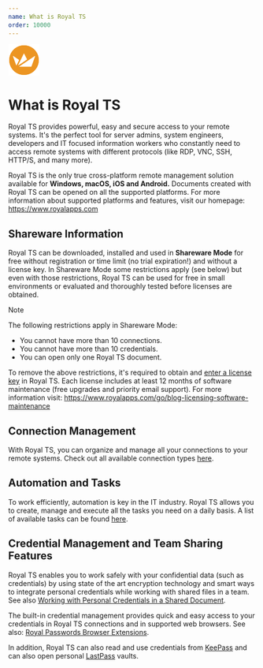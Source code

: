 ```yaml
---
name: What is Royal TS
order: 10000
---
```


![](/r2021/images/RoyalTS/Application/SVG_ApplicationIcon_32.svg#img_floatright#img_large)
# What is Royal TS
Royal TS provides powerful, easy and secure access to your remote systems. It's the perfect tool for server admins, system engineers, developers and IT focused information workers who constantly need to access remote systems with different protocols (like RDP, VNC, SSH, HTTP/S, and many more).

Royal TS is the only true cross-platform remote management solution available for **Windows, macOS, iOS and Android.** Documents created with Royal TS can be opened on all the supported platforms. For more information about supported platforms and features, visit our homepage: https://www.royalapps.com

## Shareware Information
Royal TS can be downloaded, installed and used in **Shareware Mode** for free without registration or time limit (no trial expiration!) and without a license key. In Shareware Mode some restrictions apply (see below) but even with those restrictions, Royal TS can be used for free in small environments or evaluated and thoroughly tested before licenses are obtained.

> [!NOTE]
> The following restrictions apply in Shareware Mode:
> - You cannot have more than 10 connections.
> - You cannot have more than 10 credentials.
> - You can open only one Royal TS document. 

To remove the above restrictions, it's required to obtain and [enter a license key](xref:royalts_reference_options#license) in Royal TS. Each license includes at least 12 months of software maintenance (free upgrades and priority email support). For more information visit: https://www.royalapps.com/go/blog-licensing-software-maintenance

## Connection Management
With Royal TS, you can organize and manage all your connections to your remote systems. Check out all available connection types [here](xref:royalts_reference_connections).

## Automation and Tasks
To work efficiently, automation is key in the IT industry. Royal TS allows you to create, manage and execute all the tasks you need on a daily basis. A list of available tasks can be found [here](xref:royalts_reference_tasks).

## Credential Management and Team Sharing Features

Royal TS enables you to work safely with your confidential data (such as credentials) by using state of the art encryption technology and smart ways to integrate personal credentials while working with shared files in a team. See also [Working with Personal Credentials in a Shared Document](xref:royalts_tutorials_credentials#working-with-personal-credentials-and-a-shared-document). 

The built-in credential management provides quick and easy access to your credentials in Royal TS connections and in supported web browsers. See also: [Royal Passwords Browser Extensions](https://www.royalapplications.com/passwords/main/features).

In addition, Royal TS can also read and use credentials from [KeePass](xref:advanced_import#import-keepass-v2-file) and can also open personal [LastPass](xref:advanced_import#open-a-lastpass-vault) vaults.
